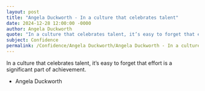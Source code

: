 ```yaml
---
layout: post
title: "Angela Duckworth - In a culture that celebrates talent"
date: 2024-12-28 12:00:00 -0000
author: Angela Duckworth
quote: "In a culture that celebrates talent, it’s easy to forget that effort is a significant part of achievement."
subject: Confidence
permalink: /Confidence/Angela Duckworth/Angela Duckworth - In a culture that celebrates talent
---
```


In a culture that celebrates talent, it’s easy to forget that effort is a significant part of achievement.

- Angela Duckworth
